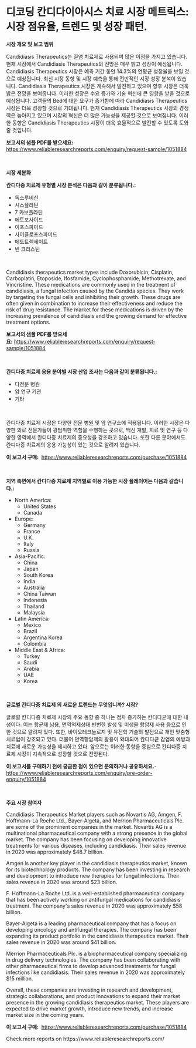 <p><h1>디코딩 칸디다이아시스 치료 시장 메트릭스: 시장 점유율, 트렌드 및 성장 패턴.</h1></p><p><strong>시장 개요 및 보고 범위</strong></p>
<p><p>Candidiasis Therapeutics는 질염 치료제로 사용되며 많은 이점을 가지고 있습니다. 현재 시장에서 Candidiasis Therapeutics의 전망은 매우 밝고 성장이 예상됩니다. Candidiasis Therapeutics 시장은 예측 기간 동안 14.3%의 연평균 성장율을 보일 것으로 예상됩니다. 최신 시장 동향 및 시장 예측을 통해 전반적인 시장 성장 분석이 있습니다. Candidiasis Therapeutics 시장은 계속해서 발전하고 있으며 향후 시장은 더욱 밝은 전망을 보여줍니다. 이러한 성장은 수요 증가와 기술 혁신에 큰 영향을 받을 것으로 예상됩니다. 고객들의 Bed에 대한 요구가 증가함에 따라 Candidiasis Therapeutics 시장은 더욱 성장할 것으로 기대됩니다. 현재 Candidiasis Therapeutics 시장의 경쟁력은 높아지고 있으며 시장의 혁신은 더 많은 가능성을 제공할 것으로 보여집니다. 이러한 동향은 Candidiasis Therapeutics 시장이 더욱 효율적으로 발전할 수 있도록 도와줄 것입니다.</p></p>
<p><strong>보고서의 샘플 PDF를 받으세요:</strong> <a href="https://www.reliableresearchreports.com/enquiry/request-sample/1051884">https://www.reliableresearchreports.com/enquiry/request-sample/1051884</a></p>
<p>&nbsp;</p>
<p><strong>시장 세분화</strong></p>
<p><strong>칸디다증 치료제 유형별 시장 분석은 다음과 같이 분류됩니다.:</strong></p>
<p><ul><li>독소루비신</li><li>시스플라틴</li><li>7 카보플라틴</li><li>에토포사이드</li><li>이포스파미드</li><li>사이클로포스파미드</li><li>메토트렉세이트</li><li>빈 크리스틴</li></ul></p>
<p>&nbsp;</p>
<p><p>Candidiasis therapeutics market types include Doxorubicin, Cisplatin, Carboplatin, Etoposide, Ifosfamide, Cyclophosphamide, Methotrexate, and Vincristine. These medications are commonly used in the treatment of candidiasis, a fungal infection caused by the Candida species. They work by targeting the fungal cells and inhibiting their growth. These drugs are often given in combination to increase their effectiveness and reduce the risk of drug resistance. The market for these medications is driven by the increasing prevalence of candidiasis and the growing demand for effective treatment options.</p></p>
<p><strong>보고서의 샘플 PDF를 받으세요:</strong>&nbsp;<a href="https://www.reliableresearchreports.com/enquiry/request-sample/1051884">https://www.reliableresearchreports.com/enquiry/request-sample/1051884</a></p>
<p>&nbsp;</p>
<p><strong> 칸디다증 치료제 응용 분야별 시장 산업 조사는 다음과 같이 분류됩니다.:</strong></p>
<p><ul><li>다전문 병원</li><li>암 연구 기관</li><li>기타</li></ul></p>
<p>&nbsp;</p>
<p><p>칸디다증 치료제 시장은 다양한 전문 병원 및 암 연구소에 적용됩니다. 이러한 시장은 다양한 의료 전문가들이 광범위한 역할을 수행하는 곳으로, 백신 개발, 치료 및 연구 등 다양한 영역에서 칸디다증 치료제의 중요성을 강조하고 있습니다. 또한 다른 분야에서도 칸디다증 치료제의 응용 가능성이 있는 것으로 알려져 있습니다.</p></p>
<p><strong>이 보고서 구매:</strong>&nbsp; <a href="https://www.reliableresearchreports.com/purchase/1051884">https://www.reliableresearchreports.com/purchase/1051884</a></p>
<p>&nbsp;</p>
<p><strong>지역 측면에서 칸디다증 치료제 지역별로 이용 가능한 시장 플레이어는 다음과 같습니다.:</strong></p>
<p><ul>
    <li>
        North America:
        <ul>
            <li>United States</li>
            <li>Canada</li>
        </ul>
    </li>
    <li>
        Europe:
        <ul>
            <li>Germany</li>
            <li>France</li>
            <li>U.K.</li>
            <li>Italy</li>
            <li>Russia</li>
        </ul>
    </li>
    <li>
        Asia-Pacific:
        <ul>
            <li>China</li>
            <li>Japan</li>
            <li>South Korea</li>
            <li>India</li>
            <li>Australia</li>
            <li>China Taiwan</li>
            <li>Indonesia</li>
            <li>Thailand</li>
            <li>Malaysia</li>
        </ul>
    </li>
    <li>
        Latin America:
        <ul>
            <li>Mexico</li>
            <li>Brazil</li>
            <li>Argentina Korea</li>
            <li>Colombia</li>
        </ul>
    </li>
    <li>
        Middle East & Africa:
        <ul>
            <li>Turkey</li>
            <li>Saudi</li>
            <li>Arabia</li>
            <li>UAE</li>
            <li>Korea</li>
        </ul>
    </li>
    </ul></p>
<p>&nbsp;</p>
<p><strong>글로벌 칸디다증 치료제 의 새로운 트렌드는 무엇입니까? 시장?</strong></p>
<p><p>글로벌 칸디다증 치료제 시장의 주요 동향 중 하나는 점차 증가하는 칸디다균에 대한 내성이다. 이는 항균제 남용, 면역억제상태 빈번한 발생 및 미생물 항암제 사용 등으로 인한 것으로 알려져 있다. 또한, 바이오테크놀로지 및 유전학 기술의 발전으로 개인 맞춤형 치료법이 강조되고 있다. 더불어 면역항암제의 활용이 확대되어 칸디다균 감염의 예방과 치료에 새로운 가능성을 제시하고 있다. 앞으로는 이러한 동향을 중심으로 칸디다증 치료제 시장이 지속적으로 성장할 것으로 전망된다.</p></p>
<p><strong>이 보고서를 구매하기 전에 궁금한 점이 있으면 문의하거나 공유하세요.</strong>- <a href="https://www.reliableresearchreports.com/enquiry/pre-order-enquiry/1051884">https://www.reliableresearchreports.com/enquiry/pre-order-enquiry/1051884</a></p>
<p>&nbsp;</p>
<p><strong>주요 시장 참여자</strong></p>
<p><p>Candidiasis Therapeutics Market players such as Novartis AG, Amgen, F. Hoffmann-La Roche Ltd., Bayer-Algeta, and Merrion Pharmaceuticals Plc. are some of the prominent companies in the market. Novartis AG is a multinational pharmaceutical company with a strong presence in the global market. The company has been focusing on developing innovative treatments for various diseases, including candidiasis. Their sales revenue in 2020 was approximately $48.7 billion.</p><p>Amgen is another key player in the candidiasis therapeutics market, known for its biotechnology products. The company has been investing in research and development to introduce new therapies for fungal infections. Their sales revenue in 2020 was around $23 billion.</p><p>F. Hoffmann-La Roche Ltd. is a well-established pharmaceutical company that has been actively working on antifungal medications for candidiasis treatment. The company's sales revenue in 2020 was approximately $58 billion.</p><p>Bayer-Algeta is a leading pharmaceutical company that has a focus on developing oncology and antifungal therapies. The company has been expanding its product portfolio in the candidiasis therapeutics market. Their sales revenue in 2020 was around $41 billion.</p><p>Merrion Pharmaceuticals Plc. is a biopharmaceutical company specializing in drug delivery technologies. The company has been collaborating with other pharmaceutical firms to develop advanced treatments for fungal infections like candidiasis. Their sales revenue in 2020 was approximately $15 million.</p><p>Overall, these companies are investing in research and development, strategic collaborations, and product innovations to expand their market presence in the growing candidiasis therapeutics market. These players are expected to drive market growth, introduce new trends, and increase market size in the coming years.</p></p>
<p><strong>이 보고서 구매:</strong>&nbsp;&nbsp;<a href="https://www.reliableresearchreports.com/purchase/1051884">https://www.reliableresearchreports.com/purchase/1051884</a></p>
<p>Check more reports on https://www.reliableresearchreports.com/</p>
